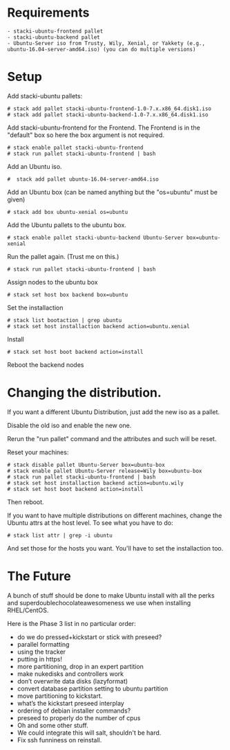 # Requirements

	- stacki-ubuntu-frontend pallet
	- stacki-ubuntu-backend pallet
	- Ubuntu-Server iso from Trusty, Wily, Xenial, or Yakkety (e.g., ubuntu-16.04-server-amd64.iso) (you can do multiple versions)


# Setup

Add stacki-ubuntu pallets:

	# stack add pallet stacki-ubuntu-frontend-1.0-7.x.x86_64.disk1.iso
	# stack add pallet stacki-ubuntu-backend-1.0-7.x.x86_64.disk1.iso

Add stacki-ubuntu-frontend for the Frontend.  The Frontend is in the
"default" box so here the box argument is not required.

	# stack enable pallet stacki-ubuntu-frontend
	# stack run pallet stacki-ubuntu-frontend | bash

Add an Ubuntu iso.

	#  stack add pallet ubuntu-16.04-server-amd64.iso

Add an Ubuntu box (can be named anything but the "os=ubuntu" must be given)

	# stack add box ubuntu-xenial os=ubuntu

Add the Ubuntu pallets to the ubuntu box.

	# stack enable pallet stacki-ubuntu-backend Ubuntu-Server box=ubuntu-xenial


Run the pallet again. (Trust me on this.)

	# stack run pallet stacki-ubuntu-frontend | bash

Assign nodes to the ubuntu box

	# stack set host box backend box=ubuntu

Set the installaction

	# stack list bootaction | grep ubuntu
	# stack set host installaction backend action=ubuntu.xenial

Install

	# stack set host boot backend action=install

Reboot the backend nodes


# Changing the distribution.

If you want a different Ubuntu Distribution, just add the new iso 
as a pallet. 

Disable the old iso and enable the new one.

Rerun the "run pallet" command and the attributes and such will
be reset.

Reset your machines:

	# stack disable pallet Ubuntu-Server box=ubuntu-box
	# stack enable pallet Ubuntu-Server release=Wily box=ubuntu-box
	# stack run pallet stacki-ubuntu-frontend | bash
	# stack set host installaction backend action=ubuntu.wily
	# stack set host boot backend action=install

Then reboot.

If you want to have multiple distributions on different machines, 
change the Ubuntu attrs at the host level. To see what you have to 
do:

	# stack list attr | grep -i ubuntu

And set those for the hosts you want.
You'll have to set the installaction too.

# The Future

A bunch of stuff should be done to make Ubuntu install with all 
the perks and superdoublechocolateawesomeness we use when 
installing RHEL/CentOS.

Here is the Phase 3 list in no particular order:

- do we do pressed+kickstart or stick with preseed?
- parallel formatting
- using the tracker
- putting in https!
- more partitioning, drop in an expert partition
- make nukedisks and controllers work
- don’t overwrite data disks (lazyformat)
- convert database partition setting to ubuntu partition
- move partitioning to kickstart.
- what’s the kickstart preseed interplay
- ordering of debian installer commands?
- preseed to properly do the number of cpus
- Oh and some other stuff.
- We could integrate this will salt, shouldn't be hard.
- Fix ssh funniness on reinstall.

